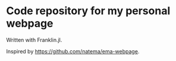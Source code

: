 # Code repository for my personal webpage

Written with Franklin.jl.

Inspired by https://github.com/natema/ema-webpage.
